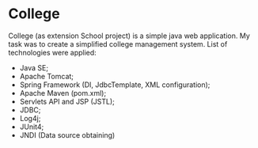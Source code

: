 # College
College (as extension School project) is a simple java web application.
My task was to create a simplified college management system. 
List of technologies were applied:
- Java SE;
- Apache Tomcat;
- Spring Framework (DI, JdbcTemplate, XML configuration);
- Apache Maven (pom.xml);
- Servlets API and JSP (JSTL);
- JDBC;
- Log4j;
- JUnit4;
- JNDI (Data source obtaining)
